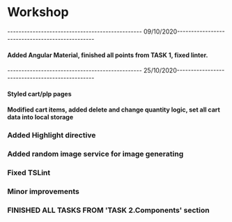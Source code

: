 # Workshop
------------------------------------------------ 09/10/2020------------------------------------------------

#### Added Angular Material, finished all points from TASK 1, fixed linter.


------------------------------------------------ 25/10/2020------------------------------------------------

#### Styled cart/plp pages
#### Modified cart items, added delete and change quantity logic, set all cart data into local storage
### Added Highlight directive
### Added random image service for image generating
### Fixed TSLint
### Minor improvements
### FINISHED ALL TASKS FROM 'TASK 2.Components' section